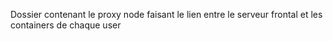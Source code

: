 Dossier contenant le proxy node faisant le lien entre le serveur frontal et les containers de chaque user
